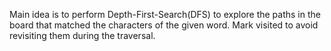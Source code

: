 Main idea is to perform Depth-First-Search(DFS) to explore the paths in the board that matched the characters of the given word. Mark visited to avoid revisiting them during the traversal.
​